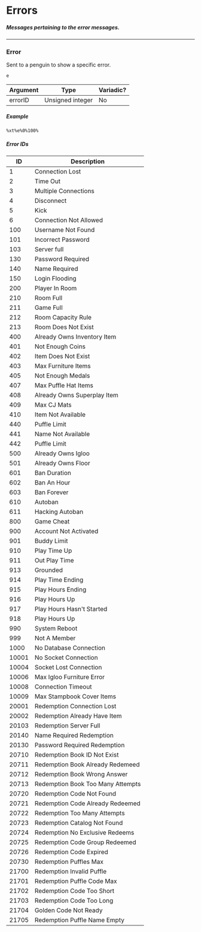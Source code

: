 # Errors
##### Messages pertaining to the error messages.
---
### Error
Sent to a penguin to show a specific error. 

`e`

|Argument|Type|Variadic?|
|---|---|---|
|errorID|Unsigned integer|No|

##### Example
`%xt%e%0%100%`

##### Error IDs
|ID|Description|
|---|---|
|1|Connection Lost|
|2|Time Out|
|3|Multiple Connections|
|4|Disconnect|
|5|Kick|
|6|Connection Not Allowed|
|100|Username Not Found|
|101|Incorrect Password|
|103|Server full|
|130|Password Required|
|140|Name Required|
|150|Login Flooding|
|200|Player In Room|
|210|Room Full|
|211|Game Full|
|212|Room Capacity Rule|
|213|Room Does Not Exist|
|400|Already Owns Inventory Item|
|401|Not Enough Coins|
|402|Item Does Not Exist|
|403|Max Furniture Items|
|405|Not Enough Medals|
|407|Max Puffle Hat Items|
|408|Already Owns Superplay Item|
|409|Max CJ Mats|
|410|Item Not Available|
|440|Puffle Limit|
|441|Name Not Available|
|442|Puffle Limit|
|500|Already Owns Igloo|
|501|Already Owns Floor|
|601|Ban Duration|
|602|Ban An Hour|
|603|Ban Forever|
|610|Autoban|
|611|Hacking Autoban|
|800|Game Cheat|
|900|Account Not Activated|
|901|Buddy Limit|
|910|Play Time Up|
|911|Out Play Time|
|913|Grounded|
|914|Play Time Ending|
|915|Play Hours Ending|
|916|Play Hours Up|
|917|Play Hours Hasn't Started|
|918|Play Hours Up|
|990|System Reboot|
|999|Not A Member|
|1000|No Database Connection|
|10001|No Socket Connection|
|10004|Socket Lost Connection|
|10006|Max Igloo Furniture Error|
|10008|Connection Timeout|
|10009|Max Stampbook Cover Items|
|20001|Redemption Connection Lost|
|20002|Redemption Already Have Item|
|20103|Redemption Server Full|
|20140|Name Required Redemption|
|20130|Password Required Redemption|
|20710|Redemption Book ID Not Exist|
|20711|Redemption Book Already Redemeed|
|20712|Redemption Book Wrong Answer|
|20713|Redemption Book Too Many Attempts|
|20720|Redemption Code Not Found|
|20721|Redemption Code Already Redeemed|
|20722|Redemption Too Many Attempts|
|20723|Redemption Catalog Not Found|
|20724|Redemption No Exclusive Redeems|
|20725|Redemption Code Group Redeemed|
|20726|Redemption Code Expired|
|20730|Redemption Puffles Max|
|21700|Redemption Invalid Puffle|
|21701|Redemption Puffle Code Max|
|21702|Redemption Code Too Short|
|21703|Redemption Code Too Long|
|21704|Golden Code Not Ready|
|21705|Redemption Puffle Name Empty|
